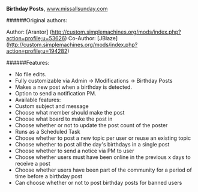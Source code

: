 **Birthday Posts**, www.missallsunday.com

######Original authors:

Author: [Arantor] (http://custom.simplemachines.org/mods/index.php?action=profile;u=53626)
Co-Author: [JBlaze] (http://custom.simplemachines.org/mods/index.php?action=profile;u=194282)


######Features:

- No file edits.
- Fully customizable via Admin -> Modifications -> Birthday Posts
- Makes a new post when a birthday is detected.
- Option to send a notification PM.
- Available features:
- Custom subject and message
- Choose what member should make the post
- Choose what board to make the post in
- Choose whether or not to update the post count of the poster
- Runs as a Scheduled Task
- Choose whether to post a new topic per user or reuse an existing topic
- Choose whether to post all the day's birthdays in a single post
- Choose whether to send a notice via PM to user
- Choose whether users must have been online in the previous x days to receive a post
- Choose whether users have been part of the community for a period of time before a birthday post
- Can choose whether or not to post birthday posts for banned users